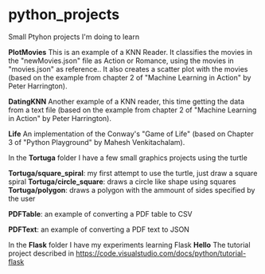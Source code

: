 # python_projects
Small Ptyhon projects I'm doing to learn

**PlotMovies** This is an example of a KNN Reader.  It classifies the movies in the "newMovies.json" file as Action or Romance, using the movies in "movies.json" as reference.. It also creates a scatter plot with the movies (based on the example from chapter 2 of "Machine Learning in Action" by Peter Harrington).

**DatingKNN** Another example of a KNN reader, this time getting the data from a text file (based on the example from chapter 2 of "Machine Learning in Action" by Peter Harrington).

**Life** An implementation of the Conway's "Game of Life"  (based on Chapter 3 of "Python Playground" by Mahesh Venkitachalam).

In the **Tortuga** folder I have a few small graphics projects using the turtle

**Tortuga/square_spiral**: my first attempt to use the turtle, just draw a square spiral
**Tortuga/circle_square**: draws a circle like shape using squares
**Tortuga/polygon**: draws a polygon with the ammount of sides specified by the user

**PDFTable**: an example of converting a PDF table to CSV

**PDFText**: an example of converting a PDF text to JSON

In the **Flask** folder I have my experiments learning Flask
**Hello** The tutorial project described in https://code.visualstudio.com/docs/python/tutorial-flask